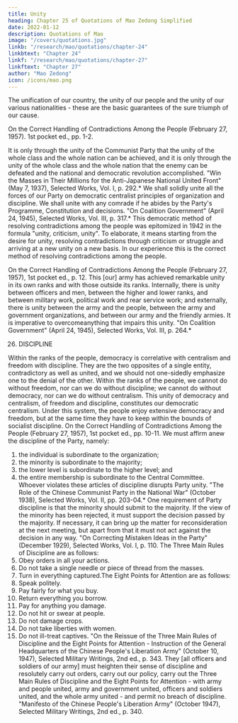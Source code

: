 ```yaml
---
title: Unity
heading: Chapter 25 of Quotations of Mao Zedong Simplified
date: 2022-01-12
description: Quotations of Mao
image: "/covers/quotations.jpg"
linkb: "/research/mao/quotations/chapter-24"
linkbtext: "Chapter 24"
linkf: "/research/mao/quotations/chapter-27"
linkftext: "Chapter 27"
author: "Mao Zedong"
icon: /icons/mao.png
---
```




The unification of our country, the unity of our people and the unity of our
various nationalities - these are the basic guarantees of the sure triumph of
our cause.

On the Correct Handling of Contradictions Among the People (February 27, 1957).
1st pocket ed., pp. 1-2.

It is only through the unity of the Communist Party that the unity of the
whole class and the whole nation can be achieved, and it is only through the
unity of the whole class and the whole nation that the enemy can be defeated
and the national and democratic revolution accomplished.
"Win the Masses in Their Millions for the Anti-Japanese National United Front" (May
7, 1937), Selected Works, Vol. I, p. 292.*
We shall solidly unite all the forces of our Party on democratic centralist
principles of organization and discipline. We shall unite with any comrade if
he abides by the Party's Programme, Constitution and decisions.
"On Coalition Government" (April 24, 1945), Selected Works, Vol. III, p. 317.*
This democratic method of resolving contradictions among the people was
epitomized in 1942 in the formula "unity, criticism, unity". To elaborate, it
means starting from the desire for unity, resolving contradictions through
criticism or struggle and arriving at a new unity on a new basis. In our
experience this is the correct method of resolving contradictions among the
people.

On the Correct Handling of Contradictions Among the People (February 27, 1957),
1st pocket ed., p. 12.
This [our] army has achieved remarkable unity in its own ranks and with
those outside its ranks. Internally, there is unity between officers and men,
between the higher and lower ranks, and between military work, political
work and rear service work; and externally, there is unity between the army
and the people, between the army and government organizations, and
between our army and the friendly armies. It is imperative to overcomeanything that impairs this unity.
"On Coalition Government" (April 24, 1945), Selected Works, Vol. III, p. 264.*

26. DISCIPLINE

Within the ranks of the people, democracy is correlative with centralism and
freedom with discipline. They are the two opposites of a single entity,
contradictory as well as united, and we should not one-sidedly emphasize one
to the denial of the other. Within the ranks of the people, we cannot do
without freedom, nor can we do without discipline; we cannot do without
democracy, nor can we do without centralism. This unity of democracy and
centralism, of freedom and discipline, constitutes our democratic centralism.
Under this system, the people enjoy extensive democracy and freedom, but at
the same time they have to keep within the bounds of socialist discipline.
On the Correct Handling of Contradictions Among the People (February 27, 1957),
1st pocket ed., pp. 10-11.
We must affirm anew the discipline of the Party, namely:
1. the individual is subordinate to the organization;
2. the minority is subordinate to the majority;
3. the lower level is subordinate to the higher level; and
4. the entire membership is subordinate to the Central Committee.
Whoever violates these articles of discipline disrupts Party unity.
"The Role of the Chinese Communist Party in the National War" (October 1938),
Selected Works, Vol. II, pp. 203-04.*
One requirement of Party discipline is that the minority should submit to the
majority. If the view of the minority has been rejected, it must support the
decision passed by the majority. If necessary, it can bring up the matter for
reconsideration at the next meeting, but apart from that it must not act against
the decision in any way.
"On Correcting Mistaken Ideas in the Party" (December 1929), Selected Works, Vol. I,
p. 110.
The Three Main Rules of Discipline are as follows:
1. Obey orders in all your actions.
2. Do not take a single needle or piece of thread from the masses.
3. Turn in everything captured.The Eight Points for Attention are as follows:
1. Speak politely.
2. Pay fairly for what you buy.
3. Return everything you borrow.
4. Pay for anything you damage.
5. Do not hit or swear at people.
6. Do not damage crops.
7. Do not take liberties with women.
8. Do not ill-treat captives.
"On the Reissue of the Three Main Rules of Discipline and the Eight Points for
Attention - Instruction of the General Headquarters of the Chinese People's Liberation
Army" (October 10, 1947), Selected Military Writings, 2nd ed., p. 343.
They [all officers and soldiers of our army] must heighten their sense of
discipline and resolutely carry out orders, carry out our policy, carry out the
Three Main Rules of Discipline and the Eight Points for Attention - with
army and people united, army and government united, officers and soldiers
united, and the whole army united - and permit no breach of discipline.
"Manifesto of the Chinese People's Liberation Army" (October 1947), Selected
Military Writings, 2nd ed., p. 340.

